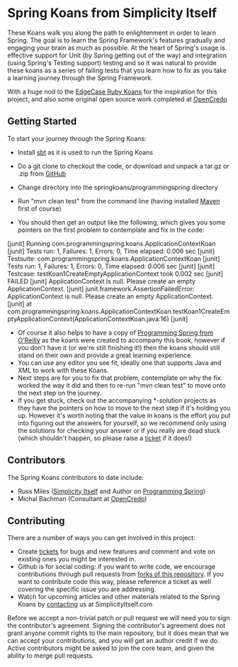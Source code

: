 Spring Koans from Simplicity Itself
===================================

These Koans walk you along the path to enlightenment in order to learn Spring. The goal is to learn the Spring Framework's features gradually and engaging your brain as much as possible. At the heart of Spring's usage is effective support for Unit (by Spring getting out of the way) and integration (using Spring's Testing support) testing and so it was natural to provide these koans as a series of failing tests that you learn how to fix as you take a learning journey through the Spring Framework.

With a huge nod to the [EdgeCase Ruby Koans](http://rubykoans.com/) for the inspiration for this project, and also some original open source work completed at [OpenCredo](http://www.opencredo.com)

Getting Started
---------------

To start your journey through the Spring Koans:

* Install [sbt](http://www.scala-sbt.org/release/docs/Getting-Started/Setup.html) as it is used to run the Spring Koans 
* Do a git clone to checkout the code, or download and unpack a tar.gz or .zip from [GitHub](http://github.com/simplicityitself/springkoans)

* Change directory into the springkoans/programmingspring directory
* Run "mvn clean test" from the command line (having installed [Maven](http://maven.apache.org/) first of course)
* You should then get an output like the following, which gives you some pointers on the first problem to contemplate and fix in the code:

[junit] Running com.programmingspring.koans.ApplicationContextKoan
[junit] Tests run: 1, Failures: 1, Errors: 0, Time elapsed: 0.006 sec
[junit] Testsuite: com.programmingspring.koans.ApplicationContextKoan
[junit] Tests run: 1, Failures: 1, Errors: 0, Time elapsed: 0.006 sec
[junit] 
[junit] Testcase: testKoan1CreateEmptyApplicationContext took 0.002 sec
[junit] 	FAILED
[junit] ApplicationContext is null. Please create an empty ApplicationContext.
[junit] junit.framework.AssertionFailedError: ApplicationContext is null. Please create an empty ApplicationContext.
[junit] 	at com.programmingspring.koans.ApplicationContextKoan.testKoan1CreateEmptyApplicationContext(ApplicationContextKoan.java:16)
[junit]

* Of course it also helps to have a copy of [Programming Spring from O'Reilly](http://shop.oreilly.com/product/0636920018056.do) as the koans were created to accompany this book, however if you don't have it (or we're still finishing it!) then the koans should still stand on their own and provide a great learning experience.
* You can use any editor you see fit, ideally one that supports Java and XML to work with these Koans.
* Next steps are for you to fix that problem, contemplate on why the fix worked the way it did and then to re-run "mvn clean test" to move onto the next step on the journey.
* If you get stuck, check out the accompanying *-solution projects as they have the pointers on how to move to the next step if it's holding you up. However it's worth noting that the value in koans is the effort you put into figuring out the answers for yourself, so we recommend only using the solutions for checking your answer or if you really are dead stuck (which shouldn't happen, so please raise a [ticket](https://github.com/simplicityitself/spring-koans/issues) if it does!)

Contributors
------------

The Spring Koans contributors to date include:

* Russ Miles ([Simplicity Itself](http://www.simplicityitself.com) and Author on [Programming Spring](http://shop.oreilly.com/product/0636920018056.do))
* Michal Bachman (Consultant at [OpenCredo](http://www.opencredo.com))

Contributing
------------

There are a number of ways you can get involved in this project:

* Create [tickets](https://github.com/simplicityitself/spring-koans/issues) for bugs and new features and comment and vote on existing ones you might be interested in.
* Github is for social coding: if you want to write code, we encourage contributions through pull requests from [forks of this repository](http://help.github.com/forking/). If you want to contribute code this way, please reference a ticket as well covering the specific issue you are addressing.
* Watch for upcoming articles and other materials related to the Spring Koans by [contacting](http://www.simplicityitself.com/contact/index) us at SimplicityItself.com

Before we accept a non-trivial patch or pull request we will need you to sign the contributor's agreement. Signing the contributor's agreement does not grant anyone commit rights to the main repository, but it does mean that we can accept your contributions, and you will get an author credit if we do. Active contributors might be asked to join the core team, and given the ability to merge pull requests.